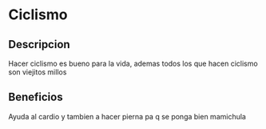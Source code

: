 # Ciclismo

## Descripcion
Hacer ciclismo es bueno para la vida, ademas todos los que hacen ciclismo son viejitos millos

## Beneficios
Ayuda al cardio y tambien a hacer pierna pa q se ponga bien mamichula

